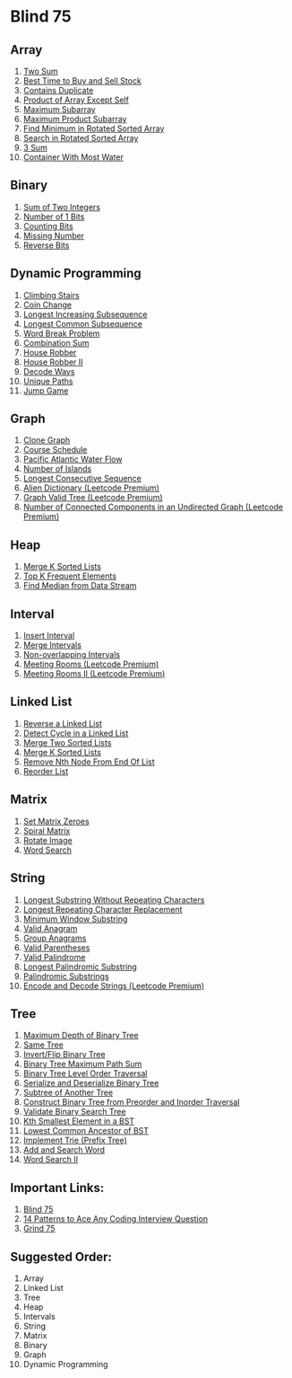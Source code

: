 # Blind 75

## Array

1. [Two Sum](https://leetcode.com/problems/two-sum/)
1. [Best Time to Buy and Sell Stock](https://leetcode.com/problems/best-time-to-buy-and-sell-stock/)
1. [Contains Duplicate](https://leetcode.com/problems/contains-duplicate/)
1. [Product of Array Except Self](https://leetcode.com/problems/product-of-array-except-self/)
1. [Maximum Subarray](https://leetcode.com/problems/maximum-subarray/)
1. [Maximum Product Subarray](https://leetcode.com/problems/maximum-product-subarray/)
1. [Find Minimum in Rotated Sorted Array](https://leetcode.com/problems/find-minimum-in-rotated-sorted-array/)
1. [Search in Rotated Sorted Array](https://leetcode.com/problems/search-in-rotated-sorted-array/)
1. [3 Sum](https://leetcode.com/problems/3sum/)
1. [Container With Most Water](https://leetcode.com/problems/container-with-most-water/)

## Binary

1. [Sum of Two Integers](https://leetcode.com/problems/sum-of-two-integers/)
1. [Number of 1 Bits](https://leetcode.com/problems/number-of-1-bits/)
1. [Counting Bits](https://leetcode.com/problems/counting-bits/)
1. [Missing Number](https://leetcode.com/problems/missing-number/)
1. [Reverse Bits](https://leetcode.com/problems/reverse-bits/)

## Dynamic Programming

1. [Climbing Stairs](https://leetcode.com/problems/climbing-stairs/)
1. [Coin Change](https://leetcode.com/problems/coin-change/)
1. [Longest Increasing Subsequence](https://leetcode.com/problems/longest-increasing-subsequence/)
1. [Longest Common Subsequence](https://leetcode.com/problems/longest-common-subsequence/)
1. [Word Break Problem](https://leetcode.com/problems/word-break/)
1. [Combination Sum](https://leetcode.com/problems/combination-sum-iv/)
1. [House Robber](https://leetcode.com/problems/house-robber/)
1. [House Robber II](https://leetcode.com/problems/house-robber-ii/)
1. [Decode Ways](https://leetcode.com/problems/decode-ways/)
1. [Unique Paths](https://leetcode.com/problems/unique-paths/)
1. [Jump Game](https://leetcode.com/problems/jump-game/)

## Graph

1. [Clone Graph](https://leetcode.com/problems/clone-graph/)
1. [Course Schedule](https://leetcode.com/problems/course-schedule/)
1. [Pacific Atlantic Water Flow](https://leetcode.com/problems/pacific-atlantic-water-flow/)
1. [Number of Islands](https://leetcode.com/problems/number-of-islands/)
1. [Longest Consecutive Sequence](https://leetcode.com/problems/longest-consecutive-sequence/)
1. [Alien Dictionary (Leetcode Premium)](https://leetcode.com/problems/alien-dictionary/)
1. [Graph Valid Tree (Leetcode Premium)](https://leetcode.com/problems/graph-valid-tree/)
1. [Number of Connected Components in an Undirected Graph (Leetcode Premium)](https://leetcode.com/problems/number-of-connected-components-in-an-undirected-graph/)

## Heap

1. [Merge K Sorted Lists](https://leetcode.com/problems/merge-k-sorted-lists/)
1. [Top K Frequent Elements](https://leetcode.com/problems/top-k-frequent-elements/)
1. [Find Median from Data Stream](https://leetcode.com/problems/find-median-from-data-stream/)

## Interval

1. [Insert Interval](https://leetcode.com/problems/insert-interval/)
1. [Merge Intervals](https://leetcode.com/problems/merge-intervals/)
1. [Non-overlapping Intervals](https://leetcode.com/problems/non-overlapping-intervals/)
1. [Meeting Rooms (Leetcode Premium)](https://leetcode.com/problems/meeting-rooms/)
1. [Meeting Rooms II (Leetcode Premium)](https://leetcode.com/problems/meeting-rooms-ii/)

## Linked List

1. [Reverse a Linked List](https://leetcode.com/problems/reverse-linked-list/)
1. [Detect Cycle in a Linked List](https://leetcode.com/problems/linked-list-cycle/)
1. [Merge Two Sorted Lists](https://leetcode.com/problems/merge-two-sorted-lists/)
1. [Merge K Sorted Lists](https://leetcode.com/problems/merge-k-sorted-lists/)
1. [Remove Nth Node From End Of List](https://leetcode.com/problems/remove-nth-node-from-end-of-list/)
1. [Reorder List](https://leetcode.com/problems/reorder-list/)

## Matrix

1. [Set Matrix Zeroes](https://leetcode.com/problems/set-matrix-zeroes/)
1. [Spiral Matrix](https://leetcode.com/problems/spiral-matrix/)
1. [Rotate Image](https://leetcode.com/problems/rotate-image/)
1. [Word Search](https://leetcode.com/problems/word-search/)

## String

1. [Longest Substring Without Repeating Characters](https://leetcode.com/problems/longest-substring-without-repeating-characters/)
1. [Longest Repeating Character Replacement](https://leetcode.com/problems/longest-repeating-character-replacement/)
1. [Minimum Window Substring](https://leetcode.com/problems/minimum-window-substring/)
1. [Valid Anagram](https://leetcode.com/problems/valid-anagram/)
1. [Group Anagrams](https://leetcode.com/problems/group-anagrams/)
1. [Valid Parentheses](https://leetcode.com/problems/valid-parentheses/)
1. [Valid Palindrome](https://leetcode.com/problems/valid-palindrome/)
1. [Longest Palindromic Substring](https://leetcode.com/problems/longest-palindromic-substring/)
1. [Palindromic Substrings](https://leetcode.com/problems/palindromic-substrings/)
1. [Encode and Decode Strings (Leetcode Premium)](https://leetcode.com/problems/encode-and-decode-strings/)

## Tree

1. [Maximum Depth of Binary Tree](https://leetcode.com/problems/maximum-depth-of-binary-tree/)
1. [Same Tree](https://leetcode.com/problems/same-tree/)
1. [Invert/Flip Binary Tree](https://leetcode.com/problems/invert-binary-tree/)
1. [Binary Tree Maximum Path Sum](https://leetcode.com/problems/binary-tree-maximum-path-sum/)
1. [Binary Tree Level Order Traversal](https://leetcode.com/problems/binary-tree-level-order-traversal/)
1. [Serialize and Deserialize Binary Tree](https://leetcode.com/problems/serialize-and-deserialize-binary-tree/)
1. [Subtree of Another Tree](https://leetcode.com/problems/subtree-of-another-tree/)
1. [Construct Binary Tree from Preorder and Inorder Traversal](https://leetcode.com/problems/construct-binary-tree-from-preorder-and-inorder-traversal/)
1. [Validate Binary Search Tree](https://leetcode.com/problems/validate-binary-search-tree/)
1. [Kth Smallest Element in a BST](https://leetcode.com/problems/kth-smallest-element-in-a-bst/)
1. [Lowest Common Ancestor of BST](https://leetcode.com/problems/lowest-common-ancestor-of-a-binary-search-tree/)
1. [Implement Trie (Prefix Tree)](https://leetcode.com/problems/implement-trie-prefix-tree/)
1. [Add and Search Word](https://leetcode.com/problems/add-and-search-word-data-structure-design/)
1. [Word Search II](https://leetcode.com/problems/word-search-ii/)

## Important Links:

1. [Blind 75](https://leetcode.com/discuss/general-discussion/460599/blind-75-leetcode-questions)
1. [14 Patterns to Ace Any Coding Interview Question](https://hackernoon.com/14-patterns-to-ace-any-coding-interview-question-c5bb3357f6ed)
1. [Grind 75](https://www.techinterviewhandbook.org/grind75)

## Suggested Order:

1. Array
1. Linked List
1. Tree
1. Heap
1. Intervals
1. String
1. Matrix
1. Binary
1. Graph
1. Dynamic Programming
